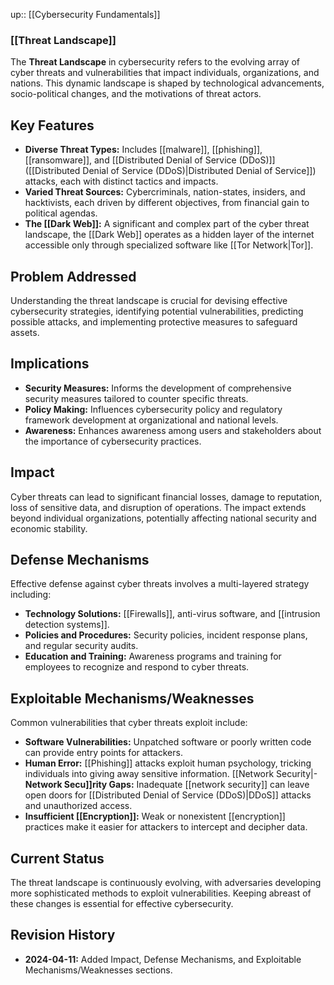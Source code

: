 up:: [[Cybersecurity Fundamentals]]
### [[Threat Landscape]]

The **Threat Landscape** in cybersecurity refers to the evolving array of cyber threats and vulnerabilities that impact individuals, organizations, and nations. This dynamic landscape is shaped by technological advancements, socio-political changes, and the motivations of threat actors.

## Key Features

- **Diverse Threat Types:** Includes [[malware]], [[phishing]], [[ransomware]], and [[Distributed Denial of Service (DDoS)]] ([[Distributed Denial of Service (DDoS)|Distributed Denial of Service]]) attacks, each with distinct tactics and impacts.
- **Varied Threat Sources:** Cybercriminals, nation-states, insiders, and hacktivists, each driven by different objectives, from financial gain to political agendas.
- **The [[Dark Web]]:** A significant and complex part of the cyber threat landscape, the [[Dark Web]] operates as a hidden layer of the internet accessible only through specialized software like [[Tor Network|Tor]].

## Problem Addressed

Understanding the threat landscape is crucial for devising effective cybersecurity strategies, identifying potential vulnerabilities, predicting possible attacks, and implementing protective measures to safeguard assets.

## Implications

- **Security Measures:** Informs the development of comprehensive security measures tailored to counter specific threats.
- **Policy Making:** Influences cybersecurity policy and regulatory framework development at organizational and national levels.
- **Awareness:** Enhances awareness among users and stakeholders about the importance of cybersecurity practices.

## Impact

Cyber threats can lead to significant financial losses, damage to reputation, loss of sensitive data, and disruption of operations. The impact extends beyond individual organizations, potentially affecting national security and economic stability.

## Defense Mechanisms

Effective defense against cyber threats involves a multi-layered strategy including:
- **Technology Solutions:** [[Firewalls]], anti-virus software, and [[intrusion detection systems]].
- **Policies and Procedures:** Security policies, incident response plans, and regular security audits.
- **Education and Training:** Awareness programs and training for employees to recognize and respond to cyber threats.

## Exploitable Mechanisms/Weaknesses

Common vulnerabilities that cyber threats exploit include:
- **Software Vulnerabilities:** Unpatched software or poorly written code can provide entry points for attackers.
- **Human Error:** [[Phishing]] attacks exploit human psychology, tricking individuals into giving away sensitive information.
[[Network Security|- **Network Secu]]rity Gaps:** Inadequate [[network security]] can leave open doors for [[Distributed Denial of Service (DDoS)|DDoS]] attacks and unauthorized access.
- **Insufficient [[Encryption]]:** Weak or nonexistent [[encryption]] practices make it easier for attackers to intercept and decipher data.

## Current Status

The threat landscape is continuously evolving, with adversaries developing more sophisticated methods to exploit vulnerabilities. Keeping abreast of these changes is essential for effective cybersecurity.

## Revision History

- **2024-04-11:** Added Impact, Defense Mechanisms, and Exploitable Mechanisms/Weaknesses sections.


